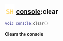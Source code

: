 ## <img src="../../.gitbook/assets/shared.png" width="32" height="32" /> [console](../console/README.md):clear

```lua
void console:clear()
```

#### Clears the console<br>
